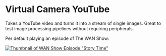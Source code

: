 # Virtual Camera YouTube

Takes a YouTube video and turns it into a stream of single images.
Great to test image processing pipelines without requiring peripherals.

Per default playing an episode of The WAN Show:

[![Thumbnail of WAN Show Episode "Story Time"](https://img.youtube.com/vi/s2nVwrJMSUQ/0.jpg)](https://www.youtube.com/live/s2nVwrJMSUQ)